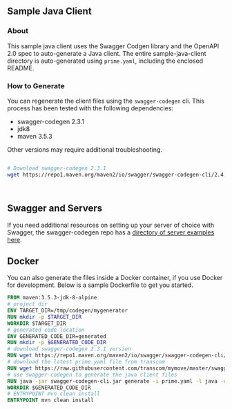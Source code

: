 ## Sample Java Client

### About
This sample java client uses the Swagger Codgen library and the OpenAPI 2.0 spec to auto-generate a Java client.  The entire sample-java-client directory is auto-generated using `prime.yaml`, including the enclosed README.

### How to Generate
You can regenerate the client files using the `swagger-codegen` cli. This process has been tested with the following dependencies:
* swagger-codegen 2.3.1 
* jdk8
* maven 3.5.3

Other versions may require additional troubleshooting.

```bash

# Download swagger-codegen 2.3.1
wget https://repo1.maven.org/maven2/io/swagger/swagger-codegen-cli/2.4.13/swagger-codegen-cli-2.4.13.jar -O swagger-codegen-cli.jar




```

## Swagger and Servers
If you need additional resources on setting up your server of choice with Swagger, the swagger-codegen repo has a [directory of server examples here](https://github.com/swagger-api/swagger-codegen/tree/master/samples/server).


## Docker
You can also generate the files inside a Docker container, if you use Docker for development. Below is a sample Dockerfile to get you started. 

```dockerfile
FROM maven:3.5.3-jdk-8-alpine
# project dir
ENV TARGET_DIR=/tmp/codegen/mygenerator
RUN mkdir -p $TARGET_DIR
WORKDIR $TARGET_DIR
# generated code location
ENV GENERATED_CODE_DIR=generated
RUN mkdir -p $GENERATED_CODE_DIR
# download swagger-codegen 2.3.1 version
RUN wget https://repo1.maven.org/maven2/io/swagger/swagger-codegen-cli/2.3.1/swagger-codegen-cli-2.3.1.jar -O swagger-codegen-cli.jar
# download the latest prime.yaml file from transcom
RUN wget https://raw.githubusercontent.com/transcom/mymove/master/swagger/prime.yaml
# use swagger-codegen to generate the java client files
RUN java -jar swagger-codegen-cli.jar generate -i prime.yaml -l java -o $GENERATED_CODE_DIR
WORKDIR $GENERATED_CODE_DIR
# ENTRYPOINT mvn clean install
ENTRYPOINT mvn clean install

```